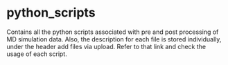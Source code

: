 # python_scripts
Contains all the python scripts associated with pre and post processing of MD simulation data.
Also, the description for each file is stored individually, under the header add files via upload. Refer to that link and check the usage of each script.
